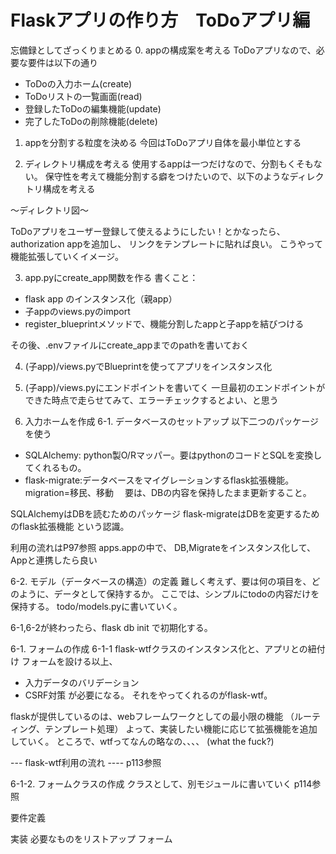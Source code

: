 # Flaskアプリの作り方　ToDoアプリ編
忘備録としてざっくりまとめる
0. appの構成案を考える
ToDoアプリなので、必要な要件は以下の通り
- ToDoの入力ホーム(create)
- ToDoリストの一覧画面(read)
- 登録したToDoの編集機能(update)
- 完了したToDoの削除機能(delete)

1. appを分割する粒度を決める
今回はToDoアプリ自体を最小単位とする

2. ディレクトリ構成を考える
使用するappは一つだけなので、分割もくそもない。
保守性を考えて機能分割する癖をつけたいので、以下のようなディレクトリ構成を考える

〜ディレクトリ図〜

ToDoアプリをユーザー登録して使えるようにしたい！とかなったら、authorization appを追加し、
リンクをテンプレートに貼れば良い。
こうやって機能拡張していくイメージ。

3. app.pyにcreate_app関数を作る
書くこと：
- flask app のインスタンス化（親app）
- 子appのviews.pyのimport
- register_blueprintメソッドで、機能分割したappと子appを結びつける

その後、.envファイルにcreate_appまでのpathを書いておく

4. (子app)/views.pyでBlueprintを使ってアプリをインスタンス化
5. (子app)/views.pyにエンドポイントを書いてく
一旦最初のエンドポイントができた時点で走らせてみて、エラーチェックするとよい、と思う

6. 入力ホームを作成
6-1. データベースのセットアップ
以下二つのパッケージを使う
- SQLAlchemy: python製O/Rマッパー。要はpythonのコードとSQLを変換してくれるもの。
- flask-migrate:データベースをマイグレーションするflask拡張機能。
 migration=移民、移動
 　要は、DBの内容を保持したまま更新すること。

 SQLAlchemyはDBを読むためのパッケージ
 flask-migrateはDBを変更するためのflask拡張機能
という認識。

利用の流れはP97参照
apps.appの中で、
DB,Migrateをインスタンス化して、Appと連携したら良い

6-2. モデル（データベースの構造）の定義
難しく考えず、要は何の項目を、どのように、データとして保持するか。
ここでは、シンプルにtodoの内容だけを保持する。
todo/models.pyに書いていく。

6-1,6-2が終わったら、flask db init で初期化する。



6-1. フォームの作成
6-1-1
flask-wtfクラスのインスタンス化と、アプリとの紐付け 
フォームを設ける以上、
- 入力データのバリデーション
- CSRF対策
が必要になる。
それをやってくれるのがflask-wtf。

flaskが提供しているのは、webフレームワークとしての最小限の機能
（ルーティング、テンプレート処理）
よって、実装したい機能に応じて拡張機能を追加していく。
ところで、wtfってなんの略なの、、、、
(what the fuck?)

--- flask-wtf利用の流れ ----
p113参照


6-1-2. フォームクラスの作成
クラスとして、別モジュールに書いていく
p114参照


要件定義

実装
必要なものをリストアップ
フォーム
